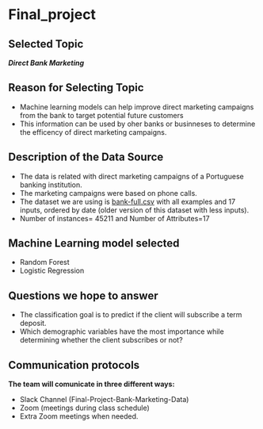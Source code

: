 # Final_project


## Selected Topic

***Direct Bank Marketing***

## Reason for Selecting Topic

* Machine learning models can help improve direct marketing campaigns from the bank to target potential future customers
* This information can be used by oher banks or businneses to determine the efficency of direct marketing campaigns.

## Description of the Data Source

* The data is related with direct marketing campaigns of a Portuguese banking institution. 
* The marketing campaigns were based on phone calls. 
* The dataset we are using is [bank-full.csv](/bank-full.csv) with all examples and 17 inputs, ordered by date (older version of this dataset with less inputs).
* Number of instances= 45211 and Number of Attributes=17

## Machine Learning model selected

* Random Forest
* Logistic Regression

## Questions we hope to answer
* The classification goal is to predict if the client will subscribe a term deposit.
* Which demographic variables have the most importance while determining whether the client subscribes or not?

## Communication protocols 

**The team will comunicate in three different ways:**

* Slack Channel (Final-Project-Bank-Marketing-Data)
* Zoom (meetings during class schedule)
* Extra Zoom meetings when needed.
